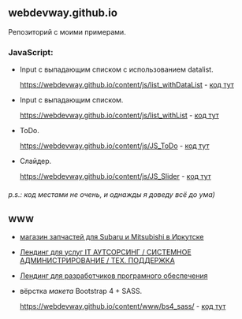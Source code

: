 ## webdevway.github.io

Репозиторий с моими примерами.

### JavaScript:
* Input c выпадающим списком с использованием datalist.

   https://webdevway.github.io/content/js/list_withDataList - [код тут](https://github.com/webDevWay/webdevway.github.io/blob/master/content/js/list_withDataList/autocomplete.js)
    
* Input c выпадающим списком.

    https://webdevway.github.io/content/js/list_withList - [код тут](https://github.com/webDevWay/webdevway.github.io/blob/master/content/js/list_withList/index.js)

* ToDo.

    https://webdevway.github.io/content/js/JS_ToDo - [код тут](https://github.com/webDevWay/webdevway.github.io/blob/master/content/js/JS_ToDo/index.js)
    
* Слайдер.

    https://webdevway.github.io/content/js/JS_Slider - [код тут](https://github.com/webDevWay/webdevway.github.io/blob/master/content/js/JS_Slider/script.js)
    
###### p.s.: код местами не очень, и однажды я доведу всё до ума)


### WWW
* [магазин запчастей для Subaru и Mitsubishi в Иркутске](https://webdevway.github.io/content/www/matsu-motors.ru/index.html)

* [Лендинг для услуг IT АУТСОРСИНГ / СИСТЕМНОЕ АДМИНИСТРИРОВАНИЕ / ТЕХ. ПОДДЕРЖКА](https://webdevway.github.io/content/www/exubit.ru/index.html)

* [Лендинг для разработчиков програмного обеспечения](https://github.com/webDevWay/webdevway.github.io/blob/master/content/www/exubit.com/index.html)

* вёрстка *макета* Bootstrap 4 + SASS.

   https://webdevway.github.io/content/www/bs4_sass/ - [код тут](https://github.com/webDevWay/webdevway.github.io/tree/master/content/www/bs4_sass)
